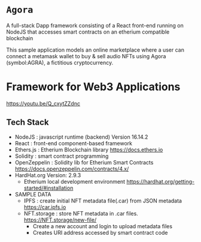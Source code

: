 # `Agora` 

A full-stack Dapp framework consisting of a React front-end running on NodeJS that accesses smart contracts on an etherium compatible blockchain


This sample application models an online marketplace where a user can connect a metamask wallet to buy & sell audio NFTs using Agora (symbol:AGRA), a fictitious cryptocurrency.
# Framework for Web3 Applications
https://youtu.be/Q_cxytZZdnc

## Tech Stack  
+ NodeJS  : javascript runtime (backend) Version 16.14.2
+ React : front-end component-based framework
+ Ethers.js : Etherium Blockchain library https://docs.ethers.io
+ Solidity : smart contract programming
+ OpenZeppelin : Solidity lib for Etherium Smart Contracts  https://docs.openzeppelin.com/contracts/4.x/
+ HardHat.org Version: 2.9.3 
    + Etherium local development environment https://hardhat.org/getting-started/#installation
+ SAMPLE DATA
    + IPFS  : create initial NFT metadata file(.car) from JSON metadata https://car.ipfs.io 
    + NFT.storage  : store NFT metadata in .car files. https://NFT.storage/new-file/
        * Create a new account and login to upload metadata files
        * Creates URI address accessed by smart contract code
